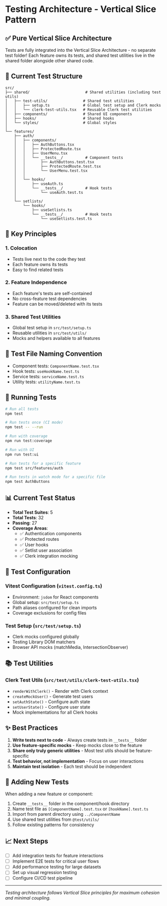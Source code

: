 # Testing Architecture - Vertical Slice Pattern

## ✅ Pure Vertical Slice Architecture

Tests are fully integrated into the Vertical Slice Architecture - no separate test folder! Each feature owns its tests, and shared test utilities live in the shared folder alongside other shared code.

## 📁 Current Test Structure

```
src/
├── shared/                         # Shared utilities (including test utils)
│   ├── test-utils/                # Shared test utilities
│   │   ├── setup.ts               # Global test setup and Clerk mocks
│   │   └── clerk-test-utils.tsx   # Reusable Clerk test utilities
│   ├── components/                # Shared UI components
│   ├── hooks/                     # Shared hooks
│   └── styles/                    # Global styles
│
└── features/
    ├── auth/
    │   ├── components/
    │   │   ├── AuthButtons.tsx
    │   │   ├── ProtectedRoute.tsx
    │   │   ├── UserMenu.tsx
    │   │   └── __tests__/          # Component tests
    │   │       ├── AuthButtons.test.tsx
    │   │       ├── ProtectedRoute.test.tsx
    │   │       └── UserMenu.test.tsx
    │   │
    │   └── hooks/
    │       ├── useAuth.ts
    │       └── __tests__/          # Hook tests
    │           └── useAuth.test.ts
    │
    └── setlists/
        └── hooks/
            ├── useSetlists.ts
            └── __tests__/          # Hook tests
                └── useSetlists.test.ts
```

## 🎯 Key Principles

### 1. **Colocation**
- Tests live next to the code they test
- Each feature owns its tests
- Easy to find related tests

### 2. **Feature Independence**
- Each feature's tests are self-contained
- No cross-feature test dependencies
- Feature can be moved/deleted with its tests

### 3. **Shared Test Utilities**
- Global test setup in `src/test/setup.ts`
- Reusable utilities in `src/test/utils/`
- Mocks and helpers available to all features

## 📝 Test File Naming Convention

- Component tests: `ComponentName.test.tsx`
- Hook tests: `useHookName.test.ts`
- Service tests: `serviceName.test.ts`
- Utility tests: `utilityName.test.ts`

## 🧪 Running Tests

```bash
# Run all tests
npm test

# Run tests once (CI mode)
npm test -- --run

# Run with coverage
npm run test:coverage

# Run with UI
npm run test:ui

# Run tests for a specific feature
npm test src/features/auth

# Run tests in watch mode for a specific file
npm test AuthButtons
```

## 📊 Current Test Status

- **Total Test Suites**: 5
- **Total Tests**: 32
- **Passing**: 27
- **Coverage Areas**:
  - ✅ Authentication components
  - ✅ Protected routes
  - ✅ User hooks
  - ✅ Setlist user association
  - ✅ Clerk integration mocking

## 🔧 Test Configuration

### Vitest Configuration (`vitest.config.ts`)
- Environment: `jsdom` for React components
- Global setup: `src/test/setup.ts`
- Path aliases configured for clean imports
- Coverage exclusions for config files

### Test Setup (`src/test/setup.ts`)
- Clerk mocks configured globally
- Testing Library DOM matchers
- Browser API mocks (matchMedia, IntersectionObserver)

## 📚 Test Utilities

### Clerk Test Utils (`src/test/utils/clerk-test-utils.tsx`)
- `renderWithClerk()` - Render with Clerk context
- `createMockUser()` - Generate test users
- `setAuthState()` - Configure auth state
- `setUserState()` - Configure user state
- Mock implementations for all Clerk hooks

## ✨ Best Practices

1. **Write tests next to code** - Always create tests in `__tests__` folder
2. **Use feature-specific mocks** - Keep mocks close to the feature
3. **Share only truly generic utilities** - Most test utils should be feature-specific
4. **Test behavior, not implementation** - Focus on user interactions
5. **Maintain test isolation** - Each test should be independent

## 🚀 Adding New Tests

When adding a new feature or component:

1. Create `__tests__` folder in the component/hook directory
2. Name test file as `[ComponentName].test.tsx` or `[hookName].test.ts`
3. Import from parent directory using `../ComponentName`
4. Use shared test utilities from `@test/utils/`
5. Follow existing patterns for consistency

## 📈 Next Steps

- [ ] Add integration tests for feature interactions
- [ ] Implement E2E tests for critical user flows
- [ ] Add performance testing for large datasets
- [ ] Set up visual regression testing
- [ ] Configure CI/CD test pipeline

---

*Testing architecture follows Vertical Slice principles for maximum cohesion and minimal coupling.*